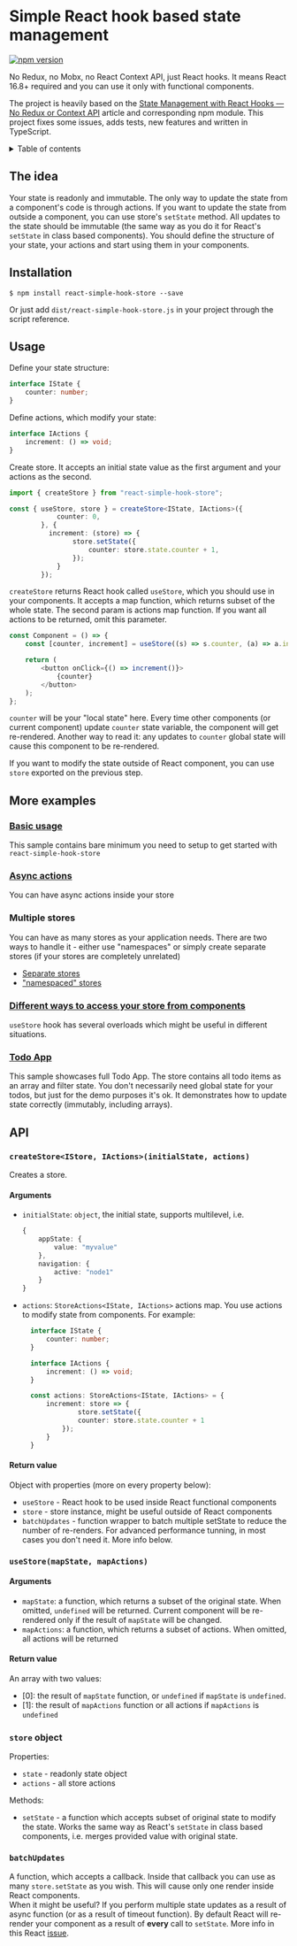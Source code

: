 # Simple React hook based state management <!-- omit in toc -->

[![npm version](https://badge.fury.io/js/react-simple-hook-store.svg)](https://badge.fury.io/js/react-simple-hook-store)  

No Redux, no Mobx, no React Context API, just React hooks. It means React 16.8+ required and you can use it only with functional components.  

The project is heavily based on the [State Management with React Hooks — No Redux or Context API](https://medium.com/javascript-in-plain-english/state-management-with-react-hooks-no-redux-or-context-api-8b3035ceecf8) article and corresponding npm module. This project fixes some issues, adds tests, new features and written in TypeScript.

<details>
<summary>Table of contents</summary>

- [The idea](#the-idea)
- [Installation](#installation)
- [Usage](#usage)
- [More examples](#more-examples)
  - [Basic usage](#basic-usage)
  - [Async actions](#async-actions)
  - [Multiple stores](#multiple-stores)
  - [Different ways to access your store from components](#different-ways-to-access-your-store-from-components)
  - [Todo App](#todo-app)
- [API](#api)
  - [`createStore<IStore, IActions>(initialState, actions)`](#createstoreistore-iactionsinitialstate-actions)
    - [Arguments](#arguments)
    - [Return value](#return-value)
  - [`useStore(mapState, mapActions)`](#usestoremapstate-mapactions)
    - [Arguments](#arguments-1)
    - [Return value](#return-value-1)
  - [`store` object](#store-object)
  - [`batchUpdates`](#batchupdates)

</details>

## The idea

Your state is readonly and immutable. The only way to update the state from a component's code is through actions. If you want to update the state from outside a component, you can use store's `setState` method. All updates to the state should be immutable (the same way as you do it for React's `setState` in class based components). You should define the structure of your state, your actions and start using them in your components.

## Installation

`$ npm install react-simple-hook-store --save`  

Or just add `dist/react-simple-hook-store.js` in your project through the script reference.

## Usage

Define your state structure:

```typescript
interface IState {
    counter: number;
}
```

Define actions, which modify your state:

```typescript
interface IActions {
    increment: () => void;
}
```

Create store. It accepts an initial state value as the first argument and your actions as the second.

```typescript
import { createStore } from "react-simple-hook-store";

const { useStore, store } = createStore<IState, IActions>({
            counter: 0,
        }, {
          increment: (store) => {
                store.setState({
                    counter: store.state.counter + 1,
                });
            }
        });
```

`createStore` returns React hook called `useStore`, which you should use in your components. It accepts a map function, which returns subset of the whole state. The second param is actions map function. If you want all actions to be returned, omit this parameter.

```typescript
const Component = () => {
    const [counter, increment] = useStore((s) => s.counter, (a) => a.increment);

    return (
        <button onClick={() => increment()}>
            {counter}
        </button>
    );
};
```

`counter` will be your "local state" here. Every time other components (or current component) update `counter` state variable, the component will get re-rendered. Another way to read it: any updates to `counter` global state will cause this component to be re-rendered.

If you want to modify the state outside of React component, you can use `store` exported on the previous step.

## More examples

### [Basic usage](https://codesandbox.io/s/basic-usage-n9ib6)

This sample contains bare minimum you need to setup to get started with `react-simple-hook-store`

### [Async actions](https://codesandbox.io/s/async-example-l7oo4)

You can have async actions inside your store

### Multiple stores

You can have as many stores as your application needs. There are two ways to handle it - either use "namespaces" or simply create separate stores (if your stores are completely unrelated)

- [Separate stores](https://codesandbox.io/s/multiple-stores-separate-stores-3fyox)
- ["namespaced" stores](https://codesandbox.io/s/multiple-stores-namespaces-opii9)

### [Different ways to access your store from components](https://codesandbox.io/s/ways-to-access-store-from-components-b67tu)

`useStore` hook has several overloads which might be useful in different situations.

### [Todo App](https://codesandbox.io/s/todo-app-x0rhd)

This sample showcases full Todo App. The store contains all todo items as an array and filter state. You don't necessarily need global state for your todos, but just for the demo purposes it's ok. It demonstrates how to update state correctly (immutably, including arrays).

## API

### `createStore<IStore, IActions>(initialState, actions)`

Creates a store.

#### Arguments

- `initialState`: `object`, the initial state, supports multilevel, i.e.
  
  ```typescript
  {
      appState: {
          value: "myvalue"
      },
      navigation: {
          active: "node1"
      }
  }
  ```

- `actions`: `StoreActions<IState, IActions>` actions map. You use actions to modify state from components. For example:
  
  ```typescript
    interface IState {
        counter: number;
    }

    interface IActions {
        increment: () => void;
    }

    const actions: StoreActions<IState, IActions> = {
        increment: store => {
                store.setState({
                counter: store.state.counter + 1
            });
        }
    }
  ```

#### Return value

Object with properties (more on every property below):

- `useStore` - React hook to be used inside React functional components
- `store` - store instance, might be useful outside of React components
- `batchUpdates` - function wrapper to batch multiple setState to reduce the number of re-renders. For advanced performance tunning, in most cases you don't need it. More info below.

### `useStore(mapState, mapActions)`

#### Arguments

- `mapState`: a function, which returns a subset of the original state. When omitted, `undefined` will be returned. Current component will be re-rendered only if the result of `mapState` will be changed.
- `mapActions`: a function, which returns a subset of actions. When omitted, all actions will be returned

#### Return value

An array with two values:

- [0]: the result of `mapState` function, or `undefined` if `mapState` is `undefined`.
- [1]: the result of `mapActions` function or all actions if `mapActions` is `undefined`

### `store` object

Properties:

- `state` - readonly state object
- `actions` - all store actions

Methods:

- `setState` - a function which accepts subset of original state to modify the state. Works the same way as React's `setState` in class based components, i.e. merges provided value with original state.

### `batchUpdates`

A function, which accepts a callback. Inside that callback you can use as many `store.setState` as you wish. This will cause only one render inside React components.  
When it might be useful? If you perform multiple state updates as a result of async function (or as a result of timeout function). By default React will re-render your component as a result of **every** call to `setState`. More info in this React [issue](https://github.com/facebook/react/issues/14259).
